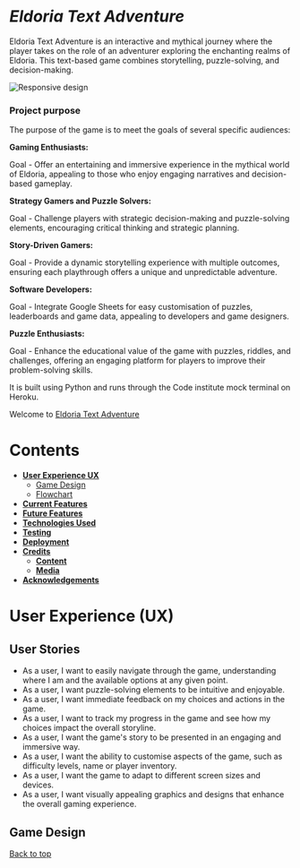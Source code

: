 # **_Eldoria Text Adventure_**

Eldoria Text Adventure is an interactive and mythical journey where the player takes on the role of an adventurer exploring the enchanting realms of Eldoria. This text-based game combines storytelling, puzzle-solving, and decision-making.

![Responsive design](assets/images/screen-mockup.png)

### Project purpose

The purpose of the game is to meet the goals of several specific audiences:

**Gaming Enthusiasts:**

Goal - Offer an entertaining and immersive experience in the mythical world of Eldoria, appealing to those who enjoy engaging narratives and decision-based gameplay.

**Strategy Gamers and Puzzle Solvers:**

Goal - Challenge players with strategic decision-making and puzzle-solving elements, encouraging critical thinking and strategic planning.

**Story-Driven Gamers:**

Goal - Provide a dynamic storytelling experience with multiple outcomes, ensuring each playthrough offers a unique and unpredictable adventure.

**Software Developers:**

Goal - Integrate Google Sheets for easy customisation of puzzles, leaderboards and game data, appealing to developers and game designers.

**Puzzle Enthusiasts:**

Goal - Enhance the educational value of the game with puzzles, riddles, and challenges, offering an engaging platform for players to improve their problem-solving skills.

It is built using Python and runs through the Code institute mock terminal on Heroku.


Welcome to <a href="https://eldoria-text-adventure-b67c4e715670.herokuapp.com/" target="_blank" rel="noopener">Eldoria Text Adventure</a>


# Contents

* [**User Experience UX**](<#user-experience-ux>)
    * [Game Design](<#game-design>)
    * [Flowchart](<#flowchart>)
* [**Current Features**](<#current-features>)
* [**Future Features**](<#future-features>)
* [**Technologies Used**](<#technologies-used>)
* [**Testing**](<#testing>)
* [**Deployment**](<#deployment>)
* [**Credits**](<#credits>)
    * [**Content**](<#content>)
    * [**Media**](<#media>)
*  [**Acknowledgements**](<#acknowledgements>)


# User Experience (UX)

## User Stories

- As a user, I want to easily navigate through the game, understanding where I am and the available options at any given point.
- As a user, I want puzzle-solving elements to be intuitive and enjoyable.
- As a user, I want immediate feedback on my choices and actions in the game.
- As a user, I want to track my progress in the game and see how my choices impact the overall storyline.
- As a user, I want the game's story to be presented in an engaging and immersive way.
- As a user, I want the ability to customise aspects of the game, such as difficulty levels, name or player inventory.
- As a user, I want the game to adapt to different screen sizes and devices.
- As a user, I want visually appealing graphics and designs that enhance the overall gaming experience.

## Game Design


[Back to top](<#contents>)